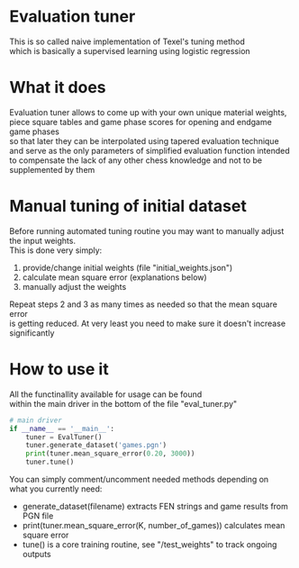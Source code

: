 # Evaluation tuner
This is so called naive implementation of Texel's tuning method<br>
which is basically a supervised learning using logistic regression

# What it does
Evaluation tuner allows to come up with your own unique material weights,<br>
piece square tables and game phase scores for opening and endgame game phases<br>
so that later they can be interpolated using tapered evaluation technique<br>
and serve as the only parameters of simplified evaluation function intended<br>
to compensate the lack of any other chess knowledge and not to be supplemented by them

# Manual tuning of initial dataset
Before running automated tuning routine you may want to manually adjust the input weights.<br>
This is done very simply:<br>
1. provide/change initial weights (file "initial_weights.json")
2. calculate mean square error (explanations below)
3. manually adjust the weights

Repeat steps 2 and 3 as many times as needed so that the mean square error<br>
is getting reduced. At very least you need to make sure it doesn't increase significantly

# How to use it
All the functinallity available for usage can be found<br>
within the main driver in the bottom of the file "eval_tuner.py"

```python
# main driver
if __name__ == '__main__':
    tuner = EvalTuner()
    tuner.generate_dataset('games.pgn')
    print(tuner.mean_square_error(0.20, 3000))
    tuner.tune()
```

You can simply comment/uncomment needed methods depending on<br>
what you currently need:

 - generate_dataset(filename) extracts FEN strings and game results from PGN file<br>
 - print(tuner.mean_square_error(K, number_of_games)) calculates mean square error<br>
 - tune() is a core training routine, see "/test_weights" to track ongoing outputs
 
 
 
 
 

